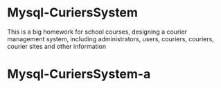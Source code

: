 # Mysql-CuriersSystem
This is a big homework for school courses, designing a courier management system, including administrators, users, couriers, couriers, courier sites and other information
# Mysql-CuriersSystem-a
